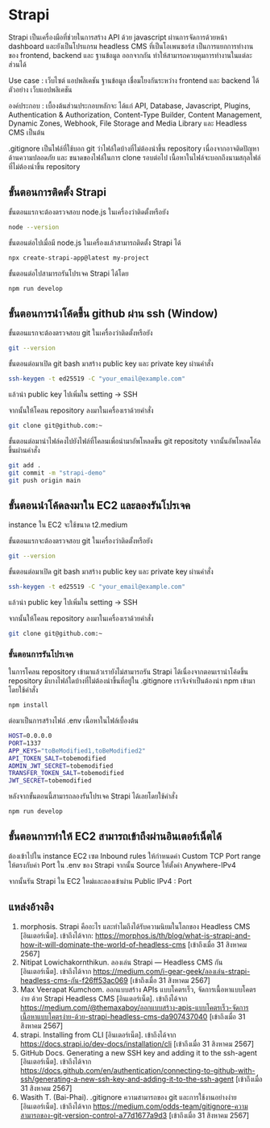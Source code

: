 # Strapi
Strapi เป็นเครื่องมือที่ช่วยในการสร้าง API ด้วย javascript ผ่านการจัดการด้วยหน้า dashboard และยังเป็นโปรแกรม headless CMS ที่เป็นโอเพนซอร์ส เป็นการแยกการทำงานของ frontend, backend และ ฐานข้อมูล ออกจากกัน ทำให้สามารถควบคุมการทำงานในแต่ละส่วนได้

Use case : เว็บไซต์ แอปพลิเคชัน ฐานข้อมูล เชื่อมโยงกันระหว่าง frontend และ backend ได้ ตัวอย่าง เว็บแอปพลิเคชัน

องค์ประกอบ : เบื้องต้นส่วนประกอบหลักจะ ได้แก่ API, Database, Javascript, Plugins, Authentication & Authorization, Content-Type Builder, Content Management, Dynamic Zones, Webhook, File Storage and Media Library และ Headless CMS เป็นต้น

.gitignore เป็นไฟล์ที่ใช้บอก git ว่าไฟล์ใดบ้างที่ไม่ต้องนำขึ้น repository เนื่องจากอาจติดปัญหาด้านความปลอดภัย และ ขนาดของไฟล์ในการ clone รอบต่อไป เนื้อหาในไฟล์จะบอกถึงนามสกุลไฟล์ที่ไม่ต้องนำขึ้น repository

## ขั้นตอนการติดตั้ง Strapi
ขั้นตอนแรกจะต้องตรวจสอบ node.js ในเครื่องว่าติดตั้งหรือยัง
```bash
node --version
```
ขั้นตอนต่อไปเมื่อมี node.js ในเครื่องแล้วสามารถติดตั้ง Strapi ได้
```bash
npx create-strapi-app@latest my-project
```
ขั้นตอนต่อไปสามารถรันโปรเจค Strapi ได้โดย
```bash
npm run develop  
```

## ขั้นตอนการนำโค้ดขึ้น github ผ่าน ssh (Window)
ขั้นตอนแรกจะต้องตรวจสอบ git ในเครื่องว่าติดตั้งหรือยัง
```bash
git --version
```
ขั้นตอนต่อมาเปิด git bash มาสร้าง public key และ private key ผ่านคำสั่ง
```bash
ssh-keygen -t ed25519 -C "your_email@example.com"
```
แล้วนำ public key ไปเพิ่มใน setting -> SSH

จากนั้นให้โคลน repository ลงมาในเครื่องเราด้วยคำสั่ง
```bash
git clone git@github.com:~
```
ขั้นตอนต่อมานำไฟล์คงไปยังไฟล์ที่โคลนเพื่อนำมาอัพโหลดขึ้น git repositoty จากนั้นอัพโหลดโค้ดขึ้นผ่านคำสั่ง
```bash
git add .
git commit -m "strapi-demo"
git push origin main
```

## ขั้นตอนนำโค้ดลงมาใน EC2 และลองรันโปรเจค
instance ใน EC2 จะใช้ขนาด t2.medium

ขั้นตอนแรกจะต้องตรวจสอบ git ในเครื่องว่าติดตั้งหรือยัง
```bash
git --version
```
ขั้นตอนต่อมาเปิด git bash มาสร้าง public key และ private key ผ่านคำสั่ง
```bash
ssh-keygen -t ed25519 -C "your_email@example.com"
```
แล้วนำ public key ไปเพิ่มใน setting -> SSH

จากนั้นให้โคลน repository ลงมาในเครื่องเราด้วยคำสั่ง
```bash
git clone git@github.com:~
```

### ขั้นตอนการรันโปรเจค

ในการโคลน repository เข้ามาแล้วเรายังไม่สามารถรัน Strapi ได้เนื่องจากตอนเรานำโค้ดขึ้น repository มีบางไฟล์ใดบ้างที่ไม่ต้องนำขึ้นที่อยู่ใน .gitignore เราจึงจำเป็นต้องนำ npm เข้ามาโดยใช้คำสั่ง
```bash
npm install
```
ต่อมาเป็นการสร้างไฟล์ .env เนื้อหาในไฟล์เบื้องต้น
```bash
HOST=0.0.0.0
PORT=1337
APP_KEYS="toBeModified1,toBeModified2"
API_TOKEN_SALT=tobemodified
ADMIN_JWT_SECRET=tobemodified
TRANSFER_TOKEN_SALT=tobemodified
JWT_SECRET=tobemodified
```

หลังจากขั้นตอนนี้สามารถลองรันโปรเจค Strapi ได้เลยโดยใช้คำสั่ง
```bash
npm run develop
```

## ขั้นตอนการทำให้ EC2 สามารถเข้าถึงผ่านอินเตอร์เน็ตได้

ต้องเข้าไปใน instance EC2 เซต Inbound rules ให้กำหนดค่า Custom TCP Port range ให้ตรงกับค่า Port ใน .env ของ Strapi จากนั้น Source ให้ตั้งค่า Anywhere-IPv4 

จากนั้นรัน Strapi ใน EC2 ใหม่และลองเข้าผ่าน Public IPv4 : Port

## แหล่งอ้างอิง

 1. morphosis. Strapi คืออะไร และทำไมถึงได้รับความนิยมในโลกของ Headless CMS [อินเตอร์เน็ต]. เข้าถึงได้จาก: https://morphos.is/th/blog/what-is-strapi-and-how-it-will-dominate-the-world-of-headless-cms [เข้าถึงเมื่อ 31 สิงหาคม 2567]
 2. Nitipat Lowichakornthikun. ลองเล่น Strapi — Headless CMS กัน  [อินเตอร์เน็ต]. เข้าถึงได้จาก https://medium.com/i-gear-geek/ลองเล่น-strapi-headless-cms-กัน-f26ff53ac069 [เข้าถึงเมื่อ 31 สิงหาคม 2567]
 3. Max Veerapat Kumchom. ออกแบบสร้าง APIs แบบโคตรเร็ว, จัดการเนื้อหาแบบโคตรง่าย ด้วย Strapi Headless CMS [อินเตอร์เน็ต]. เข้าถึงได้จาก https://medium.com/@themaxaboy/ออกแบบสร้าง-apis-แบบโคตรเร็ว-จัดการเนื้อหาแบบโคตรง่าย-ด้วย-strapi-headless-cms-da907437040 [เข้าถึงเมื่อ 31 สิงหาคม 2567]
 4. strapi. Installing from CLI [อินเตอร์เน็ต]. เข้าถึงได้จาก https://docs.strapi.io/dev-docs/installation/cli [เข้าถึงเมื่อ 31 สิงหาคม 2567]
 5. GitHub Docs. Generating a new SSH key and adding it to the ssh-agent [อินเตอร์เน็ต]. เข้าถึงได้จาก https://docs.github.com/en/authentication/connecting-to-github-with-ssh/generating-a-new-ssh-key-and-adding-it-to-the-ssh-agent [เข้าถึงเมื่อ 31 สิงหาคม 2567]
 6. Wasith T. (Bai-Phai). .gitignore ความสามารถของ git และการใช้งานอย่างง่าย [อินเตอร์เน็ต]. เข้าถึงได้จาก https://medium.com/odds-team/gitignore-ความสามารถของ-git-version-control-a77d1677a9d3 [เข้าถึงเมื่อ 31 สิงหาคม 2567]
